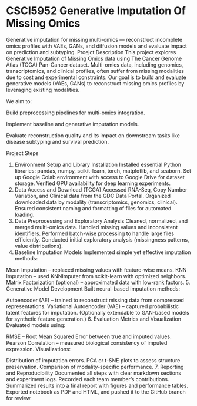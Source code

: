 # CSCI5952 Generative Imputation Of Missing Omics
Generative imputation for missing multi-omics — reconstruct incomplete omics profiles with VAEs, GANs, and diffusion models and evaluate impact on prediction and subtyping.
Proejct Description
This project explores Generative Imputation of Missing Omics data using The Cancer Genome Atlas (TCGA) Pan-Cancer dataset. Multi-omics data, including genomics, transcriptomics, and clinical profiles, often suffer from missing modalities due to cost and experimental constraints. Our goal is to build and evaluate generative models (VAEs, GANs) to reconstruct missing omics profiles by leveraging existing modalities.

We aim to:

Build preprocessing pipelines for multi-omics integration.

Implement baseline and generative imputation models.

Evaluate reconstruction quality and its impact on downstream tasks like disease subtyping and survival prediction.

Project Steps
1. Environment Setup and Library Installation
Installed essential Python libraries: pandas, numpy, scikit-learn, torch, matplotlib, and seaborn.
Set up Google Colab environment with access to Google Drive for dataset storage.
Verified GPU availability for deep learning experiments.
2. Data Access and Download (TCGA)
Accessed RNA-Seq, Copy Number Variation, and Clinical data from the GDC Data Portal.
Organized downloaded data by modality (transcriptomics, genomics, clinical).
Ensured consistent naming and formatting of files for automated loading.
3. Data Preprocessing and Exploratory Analysis
Cleaned, normalized, and merged multi-omics data.
Handled missing values and inconsistent identifiers.
Performed batch-wise processing to handle large files efficiently.
Conducted initial exploratory analysis (missingness patterns, value distributions).
4. Baseline Imputation Models
Implemented simple yet effective imputation methods:

Mean Imputation – replaced missing values with feature-wise means.
KNN Imputation – used KNNImputer from scikit-learn with optimized neighbors.
Matrix Factorization (optional) – approximated data with low-rank factors.
5. Generative Model Development
Built neural-based imputation methods:

Autoencoder (AE) – trained to reconstruct missing data from compressed representations.
Variational Autoencoder (VAE) – captured probabilistic latent features for imputation.
(Optionally extendable to GAN-based models for synthetic feature generation.)
6. Evaluation Metrics and Visualization
Evaluated models using:

RMSE – Root Mean Squared Error between true and imputed values.
Pearson Correlation – measured biological consistency of imputed expression.
Visualizations:

Distribution of imputation errors.
PCA or t-SNE plots to assess structure preservation.
Comparison of modality-specific performance.
7. Reporting and Reproducibility
Documented all steps with clear markdown sections and experiment logs.
Recorded each team member’s contributions.
Summarized results into a final report with figures and performance tables.
Exported notebook as PDF and HTML, and pushed it to the GitHub branch for review.
